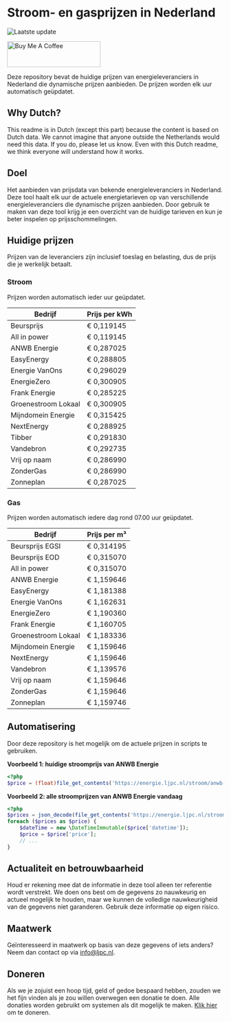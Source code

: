 # Stroom- en gasprijzen in Nederland

![Laatste update](https://img.shields.io/badge/laatste%20update-2025--10--15%2011%3A00%20CET-brightgreen)

<a href="https://www.buymeacoffee.com/Lars-" target="_blank"><img src="https://cdn.buymeacoffee.com/buttons/v2/default-orange.png" alt="Buy Me A Coffee" height="60" style="height: 60px !important;width: 217px !important;" ></a>

Deze repository bevat de huidige prijzen van energieleveranciers in Nederland die dynamische prijzen aanbieden. De prijzen worden elk uur automatisch geüpdatet.

## Why Dutch?

This readme is in Dutch (except this part) because the content is based on Dutch data. We cannot imagine that anyone outside the Netherlands would need this data. If you do, please let us know. Even with this Dutch readme, we think
everyone will understand how it works.

## Doel

Het aanbieden van prijsdata van bekende energieleveranciers in Nederland. Deze tool haalt elk uur de actuele energietarieven op van verschillende energieleveranciers die dynamische prijzen aanbieden. Door gebruik te maken van deze tool
krijg je een overzicht van de huidige tarieven en kun je beter inspelen op prijsschommelingen.

## Huidige prijzen

Prijzen van de leveranciers zijn inclusief toeslag en belasting, dus de prijs die je werkelijk betaalt.

### Stroom

Prijzen worden automatisch ieder uur geüpdatet.

 Bedrijf | Prijs per kWh 
---------|---------------
Beursprijs | € 0,119145
All in power | € 0,119145
ANWB Energie | € 0,287025
EasyEnergy | € 0,288805
Energie VanOns | € 0,296029
EnergieZero | € 0,300905
Frank Energie | € 0,285225
Groenestroom Lokaal | € 0,300905
Mijndomein Energie | € 0,315425
NextEnergy | € 0,288925
Tibber | € 0,291830
Vandebron | € 0,292735
Vrij op naam | € 0,286990
ZonderGas | € 0,286990
Zonneplan | € 0,287025


### Gas

Prijzen worden automatisch iedere dag rond 07.00 uur geüpdatet.

 Bedrijf | Prijs per m³ 
---------|--------------
Beursprijs EGSI | € 0,314195
Beursprijs EOD | € 0,315070
All in power | € 0,315070
ANWB Energie | € 1,159646
EasyEnergy | € 1,181388
Energie VanOns | € 1,162631
EnergieZero | € 1,190360
Frank Energie | € 1,160705
Groenestroom Lokaal | € 1,183336
Mijndomein Energie | € 1,159646
NextEnergy | € 1,159646
Vandebron | € 1,139576
Vrij op naam | € 1,159646
ZonderGas | € 1,159646
Zonneplan | € 1,159746


## Automatisering

Door deze repository is het mogelijk om de actuele prijzen in scripts te gebruiken.

**Voorbeeld 1: huidige stroomprijs van ANWB Energie**

```php
<?php
$price = (float)file_get_contents('https://energie.ljpc.nl/stroom/anwb-energie-nu.txt');

```

**Voorbeeld 2: alle stroomprijzen van ANWB Energie vandaag**

```php
<?php
$prices = json_decode(file_get_contents('https://energie.ljpc.nl/stroom/all-in-power-vandaag.json'),true);
foreach ($prices as $price) {
    $dateTime = new \DateTimeImmutable($price['datetime']);
    $price = $price['price'];
    // ...
}
```

## Actualiteit en betrouwbaarheid

Houd er rekening mee dat de informatie in deze tool alleen ter referentie wordt verstrekt. We doen ons best om de gegevens zo nauwkeurig en actueel mogelijk te houden, maar we kunnen de volledige nauwkeurigheid van de gegevens niet
garanderen. Gebruik deze informatie op eigen risico.

## Maatwerk

Geïnteresseerd in maatwerk op basis van deze gegevens of iets anders? Neem dan contact op
via [info@ljpc.nl](mailto:info@ljpc.nl?subject=Energie%20prijzen).

## Doneren

Als we je zojuist een hoop tijd, geld of gedoe bespaard hebben, zouden we het fijn vinden als je zou willen overwegen een
donatie te doen. Alle donaties worden gebruikt om systemen als dit mogelijk te
maken. [Klik hier](https://www.buymeacoffee.com/Lars-) om te doneren.
